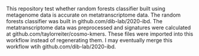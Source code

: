 This repository test whether random forests classifier built using metagenome
data is accurate on metatranscriptome data. The random forests classifier was
built in github.com/dib-lab/2020-ibd. The metatranscriptome data was
preprocessed and signatures were calculated at github.com/taylorreiter/cosmo-kmers.
These files were imported into this workflow instead of regenerating them.
I may eventually merge this workflow wtih github.com/dib-lab/2020-ibd. 

